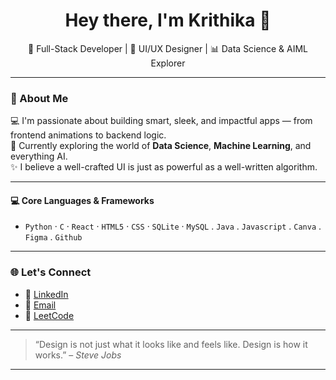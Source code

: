 <h1 align="center">Hey there, I'm Krithika 👋</h1>

<p align="center">
  🔧 Full-Stack Developer | 🎨 UI/UX Designer | 📊 Data Science & AIML Explorer
</p>

---

### 🚀 About Me

💻 I'm passionate about building smart, sleek, and impactful apps — from frontend animations to backend logic.  
🧠 Currently exploring the world of **Data Science**, **Machine Learning**, and everything AI.  
✨ I believe a well-crafted UI is just as powerful as a well-written algorithm.  

---

#### 💻 Core Languages & Frameworks
- `Python` · `C` · `React` · `HTML5` · `CSS` · `SQLite` · `MySQL` . `Java` . `Javascript` . `Canva` . `Figma` . `Github`

---


### 🌐 Let's Connect

- 💼 [LinkedIn](www.linkedin.com/in/krithika-h-shettigar)
- 📧 [Email](krithikahs14@gmail.com)
- 🧠 [LeetCode](https://leetcode.com/u/Krithika_H_S/)

---

> “Design is not just what it looks like and feels like. Design is how it works.” – *Steve Jobs*

---
